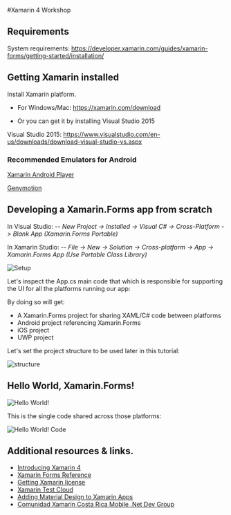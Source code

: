 
#Xamarin 4 Workshop

## Requirements

System requirements: 
https://developer.xamarin.com/guides/xamarin-forms/getting-started/installation/

## Getting Xamarin installed
Install Xamarin platform.

- For Windows/Mac: https://xamarin.com/download

- Or you can get it by installing Visual Studio 2015

Visual Studio 2015: https://www.visualstudio.com/en-us/downloads/download-visual-studio-vs.aspx

### Recommended Emulators for Android
[Xamarin Android Player](https://xamarin.com/android-player)

[Genymotion](https://www.genymotion.com/#!/download)

## Developing a Xamarin.Forms app from scratch

In Visual Studio:
-- *New Project -> Installed -> Visual C# -> Cross-Platform -> Blank App (Xamarin.Forms Portable)*

In Xamarin Studio:
-- *File -> New -> Solution -> Cross-platform -> App -> Xamarin.Forms App (Use Portable Class Library)*

![Setup](http://stvansolano.github.io/2016/01/04/Workshop-de-Xamarin-4-en-BrainStation/setup.png)

Let's inspect the App.cs main code that which is responsible for supporting the UI for all the platforms running our app:

By doing so will get:
- A Xamarin.Forms project for sharing XAML/C# code between platforms
- Android project referencing Xamarin.Forms
- iOS project
- UWP project

Let's set the project structure to be used later in this tutorial:

![structure](http://stvansolano.github.io/2016/01/04/Workshop-de-Xamarin-4-en-BrainStation/structure.png)

## Hello World, Xamarin.Forms!

![Hello World!](http://stvansolano.github.io/2016/01/04/Workshop-de-Xamarin-4-en-BrainStation/helloWorld.png)

This is the single code shared across those platforms:

![Hello World! Code](http://stvansolano.github.io/2016/01/04/Workshop-de-Xamarin-4-en-BrainStation/helloWorldCode.png)

## Additional resources & links.
- [Introducing Xamarin 4](https://blog.xamarin.com/introducing-xamarin-4/)
- [Xamarin Forms Reference](https://developer.xamarin.com/guides/xamarin-forms/controls/)
- [Getting Xamarin license](https://developer.xamarin.com/guides/cross-platform/getting_started/beginning_a_xamarin_trial/)
- [Xamarin Test Cloud](https://testcloud.xamarin.com/)
- [Adding Material Design to Xamarin Apps](https://blog.xamarin.com/introduction-to-android-material-design/)
- [Comunidad Xamarin Costa Rica Mobile .Net Dev Group](http://xamarin.meetup.com/es-ES/)
